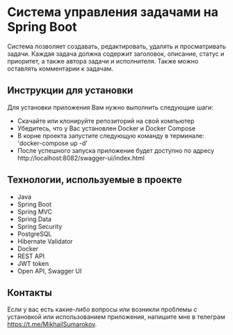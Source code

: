 # Система управления задачами на Spring Boot
Система позволяет создавать, редактировать, удалять и просматривать задачи.
Каждая задача должна содержит заголовок, описание, статус и приоритет, а также автора задачи и исполнителя.
Также можно оставлять комментарии к задачам.

## Инструкции для установки
Для установки приложения Вам нужно выполнить следующие шаги:

- Скачайте или клонируйте репозиторий на свой компьютер</br>
- Убедитесь, что у Вас установлен Docker и Docker Compose</br>
- В корне проекта запустите следующую команду в терминале: 'docker-compose up -d'</br>
- После успешного запуска приложение будет доступно по адресу http://localhost:8082/swagger-ui/index.html

## Технологии, используемые в проекте
- Java
- Spring Boot
- Spring MVC
- Spring Data
- Spring Security
- PostgreSQL
- Hibernate Validator
- Docker
- REST API
- JWT token
- Open API, Swagger UI


## Контакты
Если у вас есть какие-либо вопросы или возникли проблемы с установкой или использованием приложения, напишите мне в телеграм https://t.me/MikhailSumarokov.
